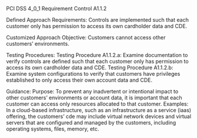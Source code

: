 PCI DSS 4_0_1 Requirement Control A1.1.2

Defined Approach Requirements:
Controls are implemented such that each customer only has permission to access its own cardholder data and CDE.

Customized Approach Objective:
Customers cannot access other customers’ environments.

Testing Procedures:
Testing Procedure A1.1.2.a: Examine documentation to verify controls are defined such that each customer only has permission to access its own cardholder data and CDE.
Testing Procedure A1.1.2.b: Examine system configurations to verify that customers have privileges established to only access their own account data and CDE.

Guidance:
Purpose: To prevent any inadvertent or intentional impact to other customers’ environments or account data, it is important that each customer can access only resources allocated to that customer. Examples: In a cloud-based infrastructure, such as an infrastructure as a service (iaas) offering, the customers’ cde may include virtual network devices and virtual servers that are configured and managed by the customers, including operating systems, files, memory, etc.
